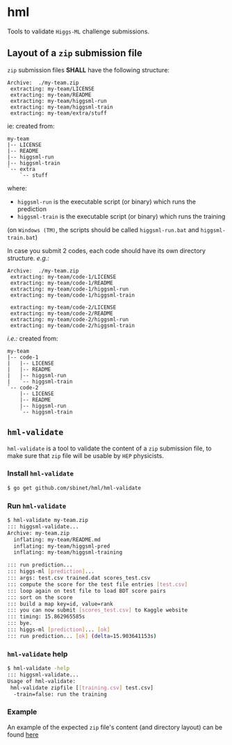 hml
===

Tools to validate `Higgs-ML` challenge submissions.

## Layout of a `zip` submission file

`zip` submission files **SHALL** have the following structure:

```
Archive:  ./my-team.zip
 extracting: my-team/LICENSE
 extracting: my-team/README
 extracting: my-team/higgsml-run
 extracting: my-team/higgsml-train
 extracting: my-team/extra/stuff
```

ie: created from:

```
my-team
|-- LICENSE
|-- README
|-- higgsml-run
|-- higgsml-train
`-- extra
    `-- stuff
```

where:
- `higgsml-run` is the executable script (or binary) which runs the prediction
- `higgsml-train` is the executable script (or binary) which runs the training

(on `Windows (TM)`, the scripts should be called `higgsml-run.bat` and
`higgsml-train.bat`)

In case you submit 2 codes, each code should have its own directory
structure. *e.g.:*

```
Archive:  ./my-team.zip
 extracting: my-team/code-1/LICENSE
 extracting: my-team/code-1/README
 extracting: my-team/code-1/higgsml-run
 extracting: my-team/code-1/higgsml-train

 extracting: my-team/code-2/LICENSE
 extracting: my-team/code-2/README
 extracting: my-team/code-2/higgsml-run
 extracting: my-team/code-2/higgsml-train
```

*i.e.:* created from:

```
my-team
|-- code-1
|   |-- LICENSE
|   |-- README
|   |-- higgsml-run
|   `-- higgsml-train
`-- code-2
    |-- LICENSE
    |-- README
    |-- higgsml-run
    `-- higgsml-train
```

## `hml-validate`

`hml-validate` is a tool to validate the content of a `zip` submission
file, to make sure that `zip` file will be usable by `HEP` physicists.

### Install `hml-validate`

```sh
$ go get github.com/sbinet/hml/hml-validate
```

### Run `hml-validate`

```sh
$ hml-validate my-team.zip
::: higgsml-validate...
Archive: my-team.zip
  inflating: my-team/README.md
  inflating: my-team/higgsml-pred
  inflating: my-team/higgsml-training

::: run prediction...
::: higgs-ml [prediction]...
::: args: test.csv trained.dat scores_test.csv
::: compute the score for the test file entries [test.csv]
::: loop again on test file to load BDT score pairs
::: sort on the score
::: build a map key=id, value=rank
::: you can now submit [scores_test.csv] to Kaggle website
::: timing: 15.862965585s
::: bye.
::: higgs-ml [prediction]... [ok]
::: run prediction... [ok] (delta=15.903641153s)
```

### `hml-validate` help

```sh
$ hml-validate -help
::: higgsml-validate...
Usage of hml-validate:
 hml-validate zipfile [[training.csv] test.csv]
  -train=false: run the training
```

### Example

An example of the expected `zip` file's content (and directory layout)
can be found [here](https://github.com/sbinet/hml/tree/master/testdata/team-3)
